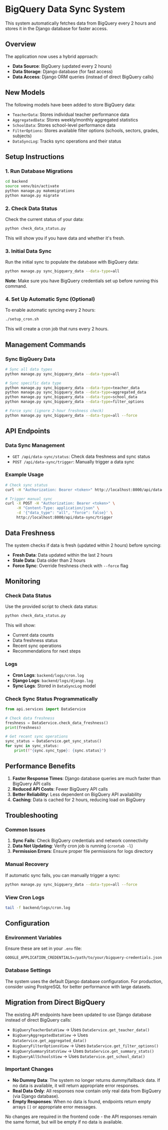 # BigQuery Data Sync System

This system automatically fetches data from BigQuery every 2 hours and stores it in the Django database for faster access.

## Overview

The application now uses a hybrid approach:
- **Data Source**: BigQuery (updated every 2 hours)
- **Data Storage**: Django database (for fast access)
- **Data Access**: Django ORM queries (instead of direct BigQuery calls)

## New Models

The following models have been added to store BigQuery data:

- `TeacherData`: Stores individual teacher performance data
- `AggregatedData`: Stores weekly/monthly aggregated statistics
- `SchoolData`: Stores school-level performance data
- `FilterOptions`: Stores available filter options (schools, sectors, grades, subjects)
- `DataSyncLog`: Tracks sync operations and their status

## Setup Instructions

### 1. Run Database Migrations

```bash
cd backend
source venv/bin/activate
python manage.py makemigrations
python manage.py migrate
```

### 2. Check Data Status

Check the current status of your data:

```bash
python check_data_status.py
```

This will show you if you have data and whether it's fresh.

### 3. Initial Data Sync

Run the initial sync to populate the database with BigQuery data:

```bash
python manage.py sync_bigquery_data --data-type=all
```

**Note**: Make sure you have BigQuery credentials set up before running this command.

### 4. Set Up Automatic Sync (Optional)

To enable automatic syncing every 2 hours:

```bash
./setup_cron.sh
```

This will create a cron job that runs every 2 hours.

## Management Commands

### Sync BigQuery Data

```bash
# Sync all data types
python manage.py sync_bigquery_data --data-type=all

# Sync specific data type
python manage.py sync_bigquery_data --data-type=teacher_data
python manage.py sync_bigquery_data --data-type=aggregated_data
python manage.py sync_bigquery_data --data-type=school_data
python manage.py sync_bigquery_data --data-type=filter_options

# Force sync (ignore 2-hour freshness check)
python manage.py sync_bigquery_data --data-type=all --force
```

## API Endpoints

### Data Sync Management

- `GET /api/data-sync/status`: Check data freshness and sync status
- `POST /api/data-sync/trigger`: Manually trigger a data sync

### Example Usage

```bash
# Check sync status
curl -H "Authorization: Bearer <token>" http://localhost:8000/api/data-sync/status

# Trigger manual sync
curl -X POST -H "Authorization: Bearer <token>" \
     -H "Content-Type: application/json" \
     -d '{"data_type": "all", "force": false}' \
     http://localhost:8000/api/data-sync/trigger
```

## Data Freshness

The system checks if data is fresh (updated within 2 hours) before syncing:

- **Fresh Data**: Data updated within the last 2 hours
- **Stale Data**: Data older than 2 hours
- **Force Sync**: Override freshness check with `--force` flag

## Monitoring

### Check Data Status

Use the provided script to check data status:

```bash
python check_data_status.py
```

This will show:
- Current data counts
- Data freshness status
- Recent sync operations
- Recommendations for next steps

### Logs

- **Cron Logs**: `backend/logs/cron.log`
- **Django Logs**: `backend/logs/django.log`
- **Sync Logs**: Stored in `DataSyncLog` model

### Check Sync Status Programmatically

```python
from api.services import DataService

# Check data freshness
freshness = DataService.check_data_freshness()
print(freshness)

# Get recent sync operations
sync_status = DataService.get_sync_status()
for sync in sync_status:
    print(f"{sync.sync_type}: {sync.status}")
```

## Performance Benefits

1. **Faster Response Times**: Django database queries are much faster than BigQuery API calls
2. **Reduced API Costs**: Fewer BigQuery API calls
3. **Better Reliability**: Less dependent on BigQuery API availability
4. **Caching**: Data is cached for 2 hours, reducing load on BigQuery

## Troubleshooting

### Common Issues

1. **Sync Fails**: Check BigQuery credentials and network connectivity
2. **Data Not Updating**: Verify cron job is running (`crontab -l`)
3. **Permission Errors**: Ensure proper file permissions for logs directory

### Manual Recovery

If automatic sync fails, you can manually trigger a sync:

```bash
python manage.py sync_bigquery_data --data-type=all --force
```

### View Cron Logs

```bash
tail -f backend/logs/cron.log
```

## Configuration

### Environment Variables

Ensure these are set in your `.env` file:

```
GOOGLE_APPLICATION_CREDENTIALS=/path/to/your/bigquery-credentials.json
```

### Database Settings

The system uses the default Django database configuration. For production, consider using PostgreSQL for better performance with large datasets.

## Migration from Direct BigQuery

The existing API endpoints have been updated to use Django database instead of direct BigQuery calls:

- `BigQueryTeacherDataView` → Uses `DataService.get_teacher_data()`
- `BigQueryAggregatedDataView` → Uses `DataService.get_aggregated_data()`
- `BigQueryFilterOptionsView` → Uses `DataService.get_filter_options()`
- `BigQuerySummaryStatsView` → Uses `DataService.get_summary_stats()`
- `BigQueryAllSchoolsView` → Uses `DataService.get_school_data()`

### Important Changes

- **No Dummy Data**: The system no longer returns dummy/fallback data. If no data is available, it will return appropriate error responses.
- **Real Data Only**: All responses now contain only real data from BigQuery (via Django database).
- **Empty Responses**: When no data is found, endpoints return empty arrays `[]` or appropriate error messages.

No changes are required in the frontend code - the API responses remain the same format, but will be empty if no data is available. 